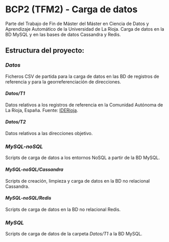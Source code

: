# BCP2 (TFM2) - Carga de datos
Parte del Trabajo de Fin de Máster del Máster en Ciencia de Datos y Aprendizaje Automático de la Universidad de La Rioja. Carga de datos en la BD MySQL y en las bases de datos Cassandra y Redis.

## Estructura del proyecto:
### _Datos_

Ficheros CSV de partida para la carga de datos en las BD de registros de referencia y para la georreferenciación de direcciones.

#### _Datos/T1_

Datos relativos a los registros de referencia en la Comunidad Autónoma de La Rioja, España. Fuente: [IDERioja](https://www.iderioja.larioja.org/).

#### _Datos/T2_

Datos relativos a las direcciones objetivo.

### _MySQL-noSQL_

Scripts de carga de datos a los entornos NoSQL a partir de la BD MySQL.

#### _MySQL-noSQL/Cassandra_

Scripts de creación, limpieza y carga de datos en la BD no relacional Cassandra.

#### _MySQL-noSQL/Redis_

Scripts de carga de datos en la BD no relacional Redis.

### _MySQL_

Scripts de carga de datos de la carpeta _Datos/T1_ a la BD MySQL.

